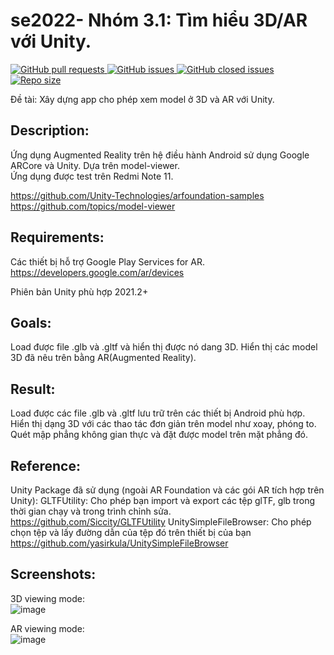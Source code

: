 # se2022- Nhóm 3.1: Tìm hiểu 3D/AR với Unity.
<a href = "pulls">
  <img alt="GitHub pull requests" src=https://img.shields.io/github/issues-pr/Luo1604/se2022-3.1>
</a>
<a href= "issues">
  <img alt="GitHub issues" src="https://img.shields.io/github/issues/Luo1604/se2022-3.1?style=plastic">
</a>
<a href= "closed">
  <img alt="GitHub closed issues" src="https://img.shields.io/github/issues-closed-raw/Luo1604/se2022-3.1">
</a>
<a href = "repo">
  <img alt="Repo size" src=https://img.shields.io/github/repo-size/Luo1604/se2022-3.1>
</a>  

Đề tài: Xây dựng app cho phép xem model ở 3D và AR với Unity.

## Description:
Ứng dụng Augmented Reality trên hệ điều hành Android sử dụng Google ARCore và Unity. Dựa trên model-viewer.  
Ứng dụng được test trên Redmi Note 11.   

https://github.com/Unity-Technologies/arfoundation-samples  
https://github.com/topics/model-viewer  

## Requirements:
Các thiết bị hỗ trợ Google Play Services for AR.
https://developers.google.com/ar/devices

Phiên bản Unity phù hợp 2021.2+

## Goals:
Load được file .glb và .gltf và hiển thị được nó dang 3D.
Hiển thị các model 3D đã nêu trên bằng AR(Augmented Reality).

## Result:
Load được các file .glb và .gltf lưu trữ trên các thiết bị Android phù hợp.
Hiển thị dạng 3D với các thao tác đơn giản trên model như xoay, phóng to.
Quét mập phẳng không gian thực và đặt được model trên mặt phẳng đó.

## Reference:
Unity Package đã sử dụng (ngoài AR Foundation và các gói AR tích hợp trên Unity):
GLTFUtility: Cho phép bạn import và export các tệp glTF, glb trong thời gian chạy và trong trình chỉnh sửa.
https://github.com/Siccity/GLTFUtility
UnitySimpleFileBrowser: Cho phép chọn tệp và lấy đường dẫn của tệp đó trên thiết bị của bạn
https://github.com/yasirkula/UnitySimpleFileBrowser

## Screenshots:
3D viewing mode:  
![image](https://user-images.githubusercontent.com/92431917/216575542-fd05d350-dd19-4a4c-81fb-48c3603c161c.png)

AR viewing mode:  
![image](https://user-images.githubusercontent.com/92431917/216575757-b118e5c5-ce8a-4532-9750-d9879a9c073a.png)
